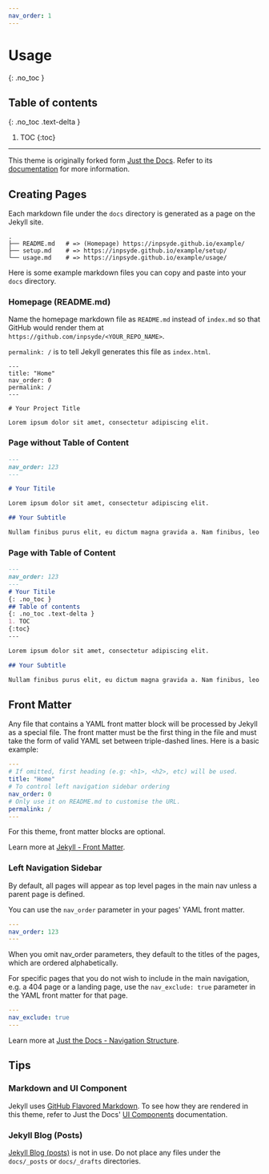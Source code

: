 ```yaml
---
nav_order: 1
---
```

# Usage
{: .no_toc }
## Table of contents
{: .no_toc .text-delta }
1. TOC
{:toc}
---

This theme is originally forked form [Just the Docs](https://github.com/pmarsceill/just-the-docs). Refer to its [documentation](https://pmarsceill.github.io/just-the-docs/) for more information.

## Creating Pages

Each markdown file under the `docs` directory is generated as a page on the Jekyll site.

```
.
├── README.md   # => (Homepage) https://inpsyde.github.io/example/
├── setup.md    # => https://inpsyde.github.io/example/setup/
└── usage.md    # => https://inpsyde.github.io/example/usage/
```

Here is some example markdown files you can copy and paste into your `docs` directory.

### Homepage (README.md)

Name the homepage markdown file as `README.md` instead of `index.md` so that GitHub would render them at `https://github.com/inpsyde/<YOUR_REPO_NAME>`.

`permalink: /` is to tell Jekyll generates this file as `index.html`.

```
---
title: "Home"
nav_order: 0
permalink: /
---

# Your Project Title

Lorem ipsum dolor sit amet, consectetur adipiscing elit.
```

### Page without Table of Content

```md
---
nav_order: 123
---

# Your Titile

Lorem ipsum dolor sit amet, consectetur adipiscing elit.

## Your Subtitle

Nullam finibus purus elit, eu dictum magna gravida a. Nam finibus, leo eu lacinia interdum, turpis velit tincidunt diam, sit amet fermentum ipsum tortor ut ante. Suspendisse non neque massa. Maecenas orci metus, ultricies eu odio lobortis, tristique finibus ipsum.
```

### Page with Table of Content

```md
---
nav_order: 123
---
# Your Titile
{: .no_toc }
## Table of contents
{: .no_toc .text-delta }
1. TOC
{:toc}
---

Lorem ipsum dolor sit amet, consectetur adipiscing elit.

## Your Subtitle

Nullam finibus purus elit, eu dictum magna gravida a. Nam finibus, leo eu lacinia interdum, turpis velit tincidunt diam, sit amet fermentum ipsum tortor ut ante. Suspendisse non neque massa. Maecenas orci metus, ultricies eu odio lobortis, tristique finibus ipsum.
```

## Front Matter

Any file that contains a YAML front matter block will be processed by Jekyll as a special file. The front matter must be the first thing in the file and must take the form of valid YAML set between triple-dashed lines. Here is a basic example:

```yaml
---
# If omitted, first heading (e.g: <h1>, <h2>, etc) will be used.
title: "Home"
# To control left navigation sidebar ordering
nav_order: 0
# Only use it on README.md to customise the URL.
permalink: /
---
```

For this theme, front matter blocks are optional.

Learn more at [Jekyll - Front Matter](https://jekyllrb.com/docs/front-matter/).

### Left Navigation Sidebar

By default, all pages will appear as top level pages in the main nav unless a parent page is defined.

You can use the `nav_order` parameter in your pages' YAML front matter.

```yaml
---
nav_order: 123
---
```

When you omit nav_order parameters, they default to the titles of the pages, which are ordered alphabetically.

For specific pages that you do not wish to include in the main navigation, e.g. a 404 page or a landing page, use the `nav_exclude: true` parameter in the YAML front matter for that page.

```yaml
---
nav_exclude: true
---
```

Learn more at [Just the Docs - Navigation Structure](https://pmarsceill.github.io/just-the-docs/docs/navigation-structure/).

## Tips

### Markdown and UI Component

Jekyll uses [GitHub Flavored Markdown](https://guides.github.com/features/mastering-markdown/).
To see how they are rendered in this theme, refer to Just the Docs' [UI Components](https://pmarsceill.github.io/just-the-docs/docs/ui-components) documentation.

### Jekyll Blog (Posts)

[Jekyll Blog (posts)](https://jekyllrb.com/docs/posts/) is not in use. Do not place any files under the `docs/_posts` or `docs/_drafts` directories.
